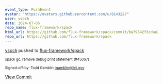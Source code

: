 ```yaml
---
event_type: PushEvent
avatar: "https://avatars.githubusercontent.com/u/814322?"
user: vsoch
date: 2024-07-06
repo_name: flux-framework/spack
html_url: https://github.com/flux-framework/spack/commit/ba79542f3cdae25f7250f37139281bd84b662714
repo_url: https://github.com/flux-framework/spack
---
```


<a href='https://github.com/vsoch' target='_blank'>vsoch</a> pushed to <a href='https://github.com/flux-framework/spack' target='_blank'>flux-framework/spack</a>

<small>spack gc: remove debug print statement (#45067)


Signed-off-by: Todd Gamblin <tgamblin@llnl.gov></small>

<a href='https://github.com/flux-framework/spack/commit/ba79542f3cdae25f7250f37139281bd84b662714' target='_blank'>View Commit</a>